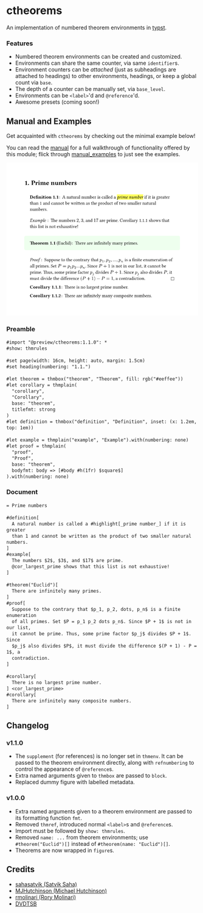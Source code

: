 # ctheorems

An implementation of numbered theorem environments in
[typst](https://github.com/typst/typst).

### Features
- Numbered theorem environments can be created and customized.
- Environments can share the same counter, via same `identifier`s.
- Environment counters can be _attached_ (just as subheadings are attached to headings) to other environments, headings, or keep a global count via `base`.
- The depth of a counter can be manually set, via `base_level`.
- Environments can be `<label>`'d and `@reference`'d.
- Awesome presets (coming soon!)

## Manual and Examples
Get acquainted with `ctheorems` by checking out the minimal example below!

You can read the [manual](assets/manual.pdf) for a full walkthrough of functionality offered by this module; flick through [manual_examples](assets/manual_examples.pdf) to just see the examples.

![basic example](assets/basic.png)

### Preamble
```typst
#import "@preview/ctheorems:1.1.0": *
#show: thmrules

#set page(width: 16cm, height: auto, margin: 1.5cm)
#set heading(numbering: "1.1.")

#let theorem = thmbox("theorem", "Theorem", fill: rgb("#eeffee"))
#let corollary = thmplain(
  "corollary",
  "Corollary",
  base: "theorem",
  titlefmt: strong
)
#let definition = thmbox("definition", "Definition", inset: (x: 1.2em, top: 1em))

#let example = thmplain("example", "Example").with(numbering: none)
#let proof = thmplain(
  "proof",
  "Proof",
  base: "theorem",
  bodyfmt: body => [#body #h(1fr) $square$]
).with(numbering: none)
```

### Document
```typst
= Prime numbers

#definition[
  A natural number is called a #highlight[_prime number_] if it is greater
  than 1 and cannot be written as the product of two smaller natural numbers.
]
#example[
  The numbers $2$, $3$, and $17$ are prime.
  @cor_largest_prime shows that this list is not exhaustive!
]

#theorem("Euclid")[
  There are infinitely many primes.
]
#proof[
  Suppose to the contrary that $p_1, p_2, dots, p_n$ is a finite enumeration
  of all primes. Set $P = p_1 p_2 dots p_n$. Since $P + 1$ is not in our list,
  it cannot be prime. Thus, some prime factor $p_j$ divides $P + 1$.  Since
  $p_j$ also divides $P$, it must divide the difference $(P + 1) - P = 1$, a
  contradiction.
]

#corollary[
  There is no largest prime number.
] <cor_largest_prime>
#corollary[
  There are infinitely many composite numbers.
]
```


## Changelog

### v1.1.0

- The `supplement` (for references) is no longer set in `thmenv`. It can be passed to the theorem environment directly, along with `refnumbering` to control the appearance of `@reference`s.
- Extra named arguments given to `thmbox` are passed to `block`.
- Replaced dummy figure with labelled metadata.

### v1.0.0

- Extra named arguments given to a theorem environment are passed to its formatting function `fmt`.
- Removed `thmref`, introduced normal `<label>`s and `@reference`s.
- Import must be followed by `show: thmrules`.
- Removed `name: ...` from theorem environments; use `#theorem("Euclid")[]` instead of `#theorem(name: "Euclid")[]`.
- Theorems are now wrapped in `figure`s.


## Credits

- [sahasatvik (Satvik Saha)](https://github.com/sahasatvik)
- [MJHutchinson (Michael Hutchinson)](https://github.com/MJHutchinson)
- [rmolinari (Rory Molinari)](https://github.com/rmolinari)
- [DVDTSB](https://github.com/DVDTSB)
